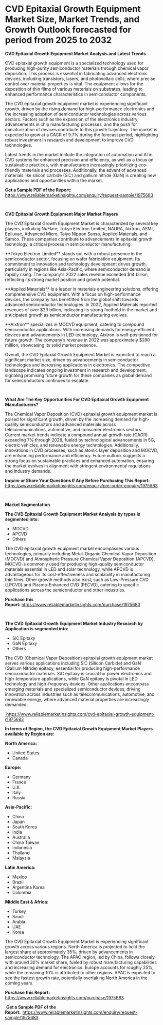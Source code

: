 <p><h1>CVD Epitaxial Growth Equipment Market Size, Market Trends, and Growth Outlook forecasted for period from 2025 to 2032</h1></p><p><strong>CVD Epitaxial Growth Equipment Market Analysis and Latest Trends</strong></p>
<p><p>CVD epitaxial growth equipment is a specialized technology used for producing high-purity semiconductor materials through chemical vapor deposition. This process is essential in fabricating advanced electronic devices, including transistors, lasers, and photovoltaic cells, where precise control over material properties is vital. The equipment allows for the deposition of thin films of various materials on substrates, leading to enhanced performance characteristics in semiconductor components.</p><p>The CVD epitaxial growth equipment market is experiencing significant growth, driven by the rising demand for high-performance electronics and the increasing adoption of semiconductor technologies across various sectors. Factors such as the expansion of the electronics industry, advancements in chip manufacturing processes, and the push for miniaturization of devices contribute to this growth trajectory. The market is expected to grow at a CAGR of 9.7% during the forecast period, highlighting robust investment in research and development to improve CVD technologies.</p><p>Latest trends in the market include the integration of automation and AI in CVD systems for enhanced precision and efficiency, as well as a focus on sustainable practices, with manufacturers increasingly prioritizing eco-friendly materials and processes. Additionally, the advent of advanced materials like silicon carbide (SiC) and gallium nitride (GaN) is creating new applications and opportunities within the market.</p></p>
<p><strong>Get a Sample PDF of the Report:&nbsp;</strong> <a href="https://www.reliablemarketinsights.com/enquiry/request-sample/1975683?utm_campaign=3275&utm_medium=2&utm_source=Github&utm_content=ia&utm_term=16042025&utm_id=cvd-epitaxial-growth-equipment">https://www.reliablemarketinsights.com/enquiry/request-sample/1975683</a></p>
<p>&nbsp;</p>
<p><strong>CVD Epitaxial Growth Equipment Major Market Players</strong></p>
<p><p>The CVD Epitaxial Growth Equipment Market is characterized by several key players, including NuFlare, Tokyo Electron Limited, NAURA, Aixtron, ASMI, Epiluvac, Advanced Micro, Taiyo Nippon Sanso, Applied Materials, and Samco. These companies contribute to advancements in epitaxial growth technology, a critical process in semiconductor manufacturing.</p><p>**Tokyo Electron Limited** stands out with a robust presence in the semiconductor sector, focusing on wafer fabrication equipment. Its commitment to innovation and technology development drives growth, particularly in regions like Asia-Pacific, where semiconductor demand is rapidly rising. The company's 2022 sales revenue exceeded $14 billion, reflecting its strong market position and growth potential.</p><p>**Applied Materials** is a leader in materials engineering solutions, offering comprehensive CVD equipment. With a focus on high-performance devices, the company has benefitted from the global shift towards advanced semiconductor technologies. In 2022, Applied Materials reported revenues of over $23 billion, indicating its strong foothold in the market and anticipated growth as semiconductor manufacturing evolves.</p><p>**Aixtron** specializes in MOCVD equipment, catering to compound semiconductor applications. With increasing demands for energy-efficient devices and advancements in LED technology, Aixtron is well-positioned for future growth. The company’s revenue in 2022 was approximately $280 million, showcasing its solid market presence.</p><p>Overall, the CVD Epitaxial Growth Equipment Market is expected to reach a significant market size, driven by advancements in semiconductor technologies and increasing applications in electronics. The competitive landscape indicates ongoing investment in research and development, signaling promising future growth for these companies as global demand for semiconductors continues to escalate.</p></p>
<p>&nbsp;</p>
<p><strong>What Are The Key Opportunities For CVD Epitaxial Growth Equipment Manufacturers?</strong></p>
<p><p>The Chemical Vapor Deposition (CVD) epitaxial growth equipment market is poised for significant growth, driven by the increasing demand for high-quality semiconductors and advanced materials across telecommunications, automotive, and consumer electronics sectors. Current market trends indicate a compound annual growth rate (CAGR) exceeding 7% through 2028, fueled by technological advancements in 5G, electric vehicles, and renewable energy technologies. Additionally, innovations in CVD processes, such as atomic layer deposition and MOCVD, are enhancing performance and efficiency. Future outlook suggests a strong focus on sustainable practices and enhanced automation, ensuring the market evolves in alignment with stringent environmental regulations and industry demands.</p></p>
<p><strong>Inquire or Share Your Questions If Any Before Purchasing This Report:</strong> <a href="https://www.reliablemarketinsights.com/enquiry/pre-order-enquiry/1975683?utm_campaign=3275&utm_medium=2&utm_source=Github&utm_content=ia&utm_term=16042025&utm_id=cvd-epitaxial-growth-equipment">https://www.reliablemarketinsights.com/enquiry/pre-order-enquiry/1975683</a></p>
<p>&nbsp;</p>
<p><strong>Market Segmentation</strong></p>
<p><strong>The CVD Epitaxial Growth Equipment Market Analysis by types is segmented into:</strong></p>
<p><ul><li>MOCVD</li><li>APCVD</li><li>Others</li></ul></p>
<p><p>The CVD epitaxial growth equipment market encompasses various technologies, primarily including Metal-Organic Chemical Vapor Deposition (MOCVD) and Atmospheric Pressure Chemical Vapor Deposition (APCVD). MOCVD is commonly used for producing high-quality semiconductor materials essential in LED and solar technology, while APCVD is advantageous for its cost-effectiveness and scalability in manufacturing thin films. Other growth methods also exist, such as Low-Pressure CVD (LPCVD) and Plasma-Enhanced CVD (PECVD), catering to specific applications across the semiconductor and other industries.</p></p>
<p><strong>Purchase this Report:&nbsp;</strong><a href="https://www.reliablemarketinsights.com/purchase/1975683?utm_campaign=3275&utm_medium=2&utm_source=Github&utm_content=ia&utm_term=16042025&utm_id=cvd-epitaxial-growth-equipment">https://www.reliablemarketinsights.com/purchase/1975683</a></p>
<p>&nbsp;</p>
<p><strong>The CVD Epitaxial Growth Equipment Market Industry Research by Application is segmented into:</strong></p>
<p><ul><li>SiC Epitaxy</li><li>GaN Epitaxy</li><li>Others</li></ul></p>
<p><p>The CVD (Chemical Vapor Deposition) epitaxial growth equipment market serves various applications including SiC (Silicon Carbide) and GaN (Gallium Nitride) epitaxy, essential for producing high-performance semiconductor materials. SiC epitaxy is crucial for power electronics and high-temperature applications, while GaN epitaxy is pivotal in LED technology and high-frequency devices. Other applications encompass emerging materials and specialized semiconductor devices, driving innovation across industries such as telecommunications, automotive, and renewable energy, where advanced material properties are increasingly demanded.</p></p>
<p><a href="https://www.reliablemarketinsights.com/cvd-epitaxial-growth-equipment-r1975683?utm_campaign=3275&utm_medium=2&utm_source=Github&utm_content=ia&utm_term=16042025&utm_id=cvd-epitaxial-growth-equipment">&nbsp;https://www.reliablemarketinsights.com/cvd-epitaxial-growth-equipment-r1975683</a></p>
<p><strong>In terms of Region, the CVD Epitaxial Growth Equipment Market Players available by Region are:</strong></p>
<p>
    <p> <strong> North America: </strong>
        <ul>
            <li>United States</li>
            <li>Canada</li>
        </ul>
        </p> 
    <p> <strong> Europe: </strong>
        <ul>
            <li>Germany</li>
            <li>France</li>
            <li>U.K.</li>
            <li>Italy</li>
            <li>Russia</li>
        </ul>
        </p> 
    <p> <strong> Asia-Pacific: </strong>
        <ul>
            <li>China</li>
            <li>Japan</li>
            <li>South Korea</li>
            <li>India</li>
            <li>Australia</li>
            <li>China Taiwan</li>
            <li>Indonesia</li>
            <li>Thailand</li>
            <li>Malaysia</li>
        </ul>
        </p> 
    <p> <strong> Latin America: </strong>
        <ul>
            <li>Mexico</li>
            <li>Brazil</li>
            <li>Argentina Korea</li>
            <li>Colombia</li>
        </ul>
        </p> 
    <p> <strong> Middle East & Africa: </strong>
        <ul>
            <li>Turkey</li>
            <li>Saudi</li>
            <li>Arabia</li>
            <li>UAE</li>
            <li>Korea</li>
        </ul>
    </p>
    </p>
<p><p>The CVD Epitaxial Growth Equipment Market is experiencing significant growth across various regions. North America is projected to hold the largest share at approximately 35%, driven by advancements in semiconductor technology. The APAC region, led by China, follows closely with around 30% market share, fueled by robust manufacturing capabilities and increasing demand for electronics. Europe accounts for roughly 25%, while the remaining 10% is attributed to other regions. APAC is expected to see the fastest growth rate, potentially overtaking North America in the coming years.</p></p>
<p><strong>Purchase this Report: </strong><a href="https://www.reliablemarketinsights.com/purchase/1975683?utm_campaign=3275&utm_medium=2&utm_source=Github&utm_content=ia&utm_term=16042025&utm_id=cvd-epitaxial-growth-equipment">https://www.reliablemarketinsights.com/purchase/1975683</a></p>
<p>&nbsp;<strong>Get a Sample PDF of the Report:&nbsp;&nbsp;</strong><a href="https://www.reliablemarketinsights.com/enquiry/request-sample/1975683?utm_campaign=3275&utm_medium=2&utm_source=Github&utm_content=ia&utm_term=16042025&utm_id=cvd-epitaxial-growth-equipment">https://www.reliablemarketinsights.com/enquiry/request-sample/1975683</a></p>
<p><strong></strong></p>
<p><p></p><p></p><p></p></p>